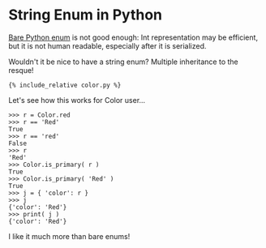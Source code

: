 # String Enum in Python


[Bare Python enum](https://docs.python.org/3/library/enum.html) is not good
enough: Int representation may be efficient, but it is not human readable,
especially after it is serialized.

Wouldn't it be nice to have a string enum?  Multiple inheritance to the resque!

```
{% include_relative color.py %}
```

Let's see how this works for Color user...

```
>>> r = Color.red
>>> r == 'Red'
True
>>> r == 'red'
False
>>> r
'Red'
>>> Color.is_primary( r )
True
>>> Color.is_primary( 'Red' )
True
>>> j = { 'color': r }
>>> j
{'color': 'Red'}
>>> print( j )
{'color': 'Red'}
```

I like it much more than bare enums!

